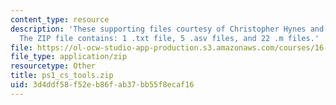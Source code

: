 ```yaml
---
content_type: resource
description: 'These supporting files courtesy of Christopher Hynes and Steve Paschall.
  The ZIP file contains: 1 .txt file, 5 .asv files, and 22 .m files.'
file: https://ol-ocw-studio-app-production.s3.amazonaws.com/courses/16-851-satellite-engineering-fall-2003/3d4ddf58f52eb86fab37bb55f8ecaf16_ps1_cs_tools.zip
file_type: application/zip
resourcetype: Other
title: ps1_cs_tools.zip
uid: 3d4ddf58-f52e-b86f-ab37-bb55f8ecaf16
---
```

